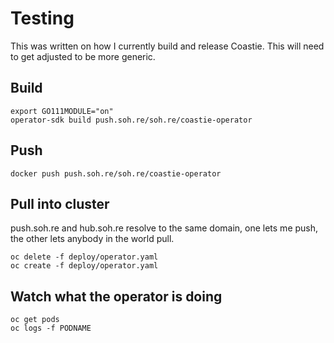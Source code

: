 # Testing

This was written on how I currently build and release Coastie. This will need to get adjusted to be more generic.

## Build
```/bin/bash
export GO111MODULE="on"
operator-sdk build push.soh.re/soh.re/coastie-operator
```

## Push
```/bin/bash
docker push push.soh.re/soh.re/coastie-operator
```

## Pull into cluster
push.soh.re and hub.soh.re resolve to the same domain, one lets me push, the other lets anybody in the world pull.

```/bin/bash
oc delete -f deploy/operator.yaml
oc create -f deploy/operator.yaml
```

## Watch what the operator is doing
```/bin/bash
oc get pods
oc logs -f PODNAME
```
